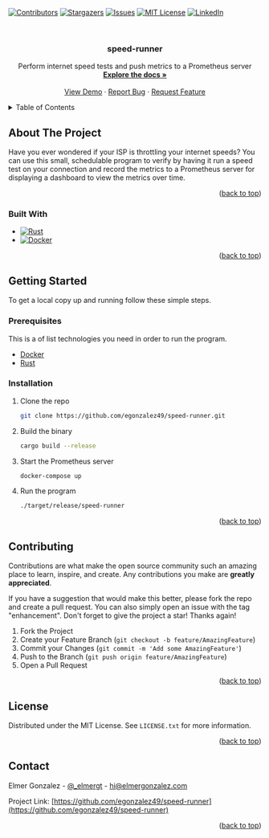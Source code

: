 <!-- Improved compatibility of back to top link: See: https://github.com/othneildrew/Best-README-Template/pull/73 -->

<a name="readme-top"></a>

<!-- PROJECT SHIELDS -->
<!--
*** I'm using markdown "reference style" links for readability.
*** Reference links are enclosed in brackets [ ] instead of parentheses ( ).
*** See the bottom of this document for the declaration of the reference variables
*** for contributors-url, forks-url, etc. This is an optional, concise syntax you may use.
*** https://www.markdownguide.org/basic-syntax/#reference-style-links
-->

[![Contributors][contributors-shield]][contributors-url]
[![Stargazers][stars-shield]][stars-url]
[![Issues][issues-shield]][issues-url]
[![MIT License][license-shield]][license-url]
[![LinkedIn][linkedin-shield]][linkedin-url]

<!-- PROJECT LOGO -->
<br />
<div align="center">

<h3 align="center">speed-runner</h3>

  <p align="center">
    Perform internet speed tests and push metrics to a Prometheus server
    <br />
    <a href="https://github.com/egonzalez49/speed-runner"><strong>Explore the docs »</strong></a>
    <br />
    <br />
    <a href="https://github.com/egonzalez49/speed-runner">View Demo</a>
    ·
    <a href="https://github.com/egonzalez49/speed-runner/issues">Report Bug</a>
    ·
    <a href="https://github.com/egonzalez49/speed-runner/issues">Request Feature</a>
  </p>
</div>

<!-- TABLE OF CONTENTS -->
<details>
  <summary>Table of Contents</summary>
  <ol>
    <li>
      <a href="#about-the-project">About The Project</a>
      <ul>
        <li><a href="#built-with">Built With</a></li>
      </ul>
    </li>
    <li>
      <a href="#getting-started">Getting Started</a>
      <ul>
        <li><a href="#prerequisites">Prerequisites</a></li>
        <li><a href="#installation">Installation</a></li>
      </ul>
    </li>
    <!-- <li><a href="#usage">Usage</a></li> -->
    <li><a href="#contributing">Contributing</a></li>
    <li><a href="#license">License</a></li>
    <li><a href="#contact">Contact</a></li>
    <li><a href="#acknowledgments">Acknowledgments</a></li>
  </ol>
</details>

<!-- ABOUT THE PROJECT -->

## About The Project

Have you ever wondered if your ISP is throttling your internet speeds? You can use this small, schedulable program to verify by having it run a speed test on your connection and record the metrics to a Prometheus server for displaying a dashboard to view the metrics over time.

<p align="right">(<a href="#readme-top">back to top</a>)</p>

### Built With

- [![Rust][Rust-lang.org]][Rust-url]
- [![Docker][Docker.com]][Docker-url]

<p align="right">(<a href="#readme-top">back to top</a>)</p>

<!-- GETTING STARTED -->

## Getting Started

To get a local copy up and running follow these simple steps.

### Prerequisites

This is a of list technologies you need in order to run the program.

- [Docker](https://www.docker.com/products/docker-desktop/)
- [Rust](https://www.rust-lang.org/tools/install)

### Installation

1. Clone the repo
   ```sh
   git clone https://github.com/egonzalez49/speed-runner.git
   ```
2. Build the binary
   ```sh
   cargo build --release
   ```
3. Start the Prometheus server
   ```sh
   docker-compose up
   ```
4. Run the program
   ```sh
   ./target/release/speed-runner
   ```

<p align="right">(<a href="#readme-top">back to top</a>)</p>

<!-- USAGE EXAMPLES -->

<!-- ## Usage

Use this space to show useful examples of how a project can be used. Additional screenshots, code examples and demos work well in this space. You may also link to more resources.

_For more examples, please refer to the [Documentation](https://example.com)_

<p align="right">(<a href="#readme-top">back to top</a>)</p> -->

<!-- CONTRIBUTING -->

## Contributing

Contributions are what make the open source community such an amazing place to learn, inspire, and create. Any contributions you make are **greatly appreciated**.

If you have a suggestion that would make this better, please fork the repo and create a pull request. You can also simply open an issue with the tag "enhancement".
Don't forget to give the project a star! Thanks again!

1. Fork the Project
2. Create your Feature Branch (`git checkout -b feature/AmazingFeature`)
3. Commit your Changes (`git commit -m 'Add some AmazingFeature'`)
4. Push to the Branch (`git push origin feature/AmazingFeature`)
5. Open a Pull Request

<p align="right">(<a href="#readme-top">back to top</a>)</p>

<!-- LICENSE -->

## License

Distributed under the MIT License. See `LICENSE.txt` for more information.

<p align="right">(<a href="#readme-top">back to top</a>)</p>

<!-- CONTACT -->

## Contact

Elmer Gonzalez - [@\_elmergt](https://twitter.com/_elmergt) - hi@elmergonzalez.com

Project Link: [https://github.com/egonzalez49/speed-runner](https://github.com/egonzalez49/speed-runner)

<p align="right">(<a href="#readme-top">back to top</a>)</p>

<!-- MARKDOWN LINKS & IMAGES -->
<!-- https://www.markdownguide.org/basic-syntax/#reference-style-links -->

[contributors-shield]: https://img.shields.io/github/contributors/egonzalez49/speed-runner.svg?style=for-the-badge
[contributors-url]: https://github.com/egonzalez49/speed-runner/graphs/contributors
[stars-shield]: https://img.shields.io/github/stars/egonzalez49/speed-runner.svg?style=for-the-badge
[stars-url]: https://github.com/egonzalez49/speed-runner/stargazers
[issues-shield]: https://img.shields.io/github/issues/egonzalez49/speed-runner.svg?style=for-the-badge
[issues-url]: https://github.com/egonzalez49/speed-runner/issues
[license-shield]: https://img.shields.io/github/license/egonzalez49/speed-runner.svg?style=for-the-badge
[license-url]: https://github.com/egonzalez49/speed-runner/blob/main/LICENSE.txt
[linkedin-shield]: https://img.shields.io/badge/-LinkedIn-black.svg?style=for-the-badge&logo=linkedin&colorB=555
[linkedin-url]: https://linkedin.com/in/egonzalez49
[Rust-lang.org]: https://img.shields.io/badge/rust-C45508?style=for-the-badge&logo=rust&logoColor=white
[Rust-url]: https://www.rust-lang.org/
[Docker.com]: https://img.shields.io/badge/docker-0db7ed?style=for-the-badge&logo=docker&logoColor=white
[Docker-url]: https://www.docker.com/
